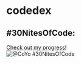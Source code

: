 # codedex
## #30NitesOfCode:
  [Check out my progress!](https://www.codedex.io/@CoYo/30-nites-of-code)  
  ![@CoYo #30NitesOfCode](https://www.codedex.io/api/petStatus?user=CoYo)
